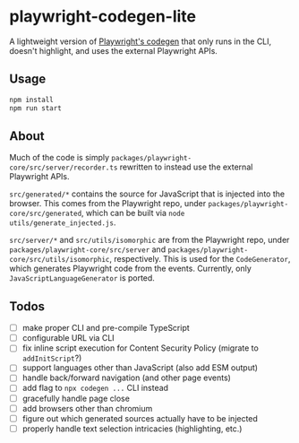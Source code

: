 # playwright-codegen-lite

A lightweight version of [Playwright's codegen](https://playwright.dev/docs/cli/#record-a-script) that only runs in the CLI, doesn't highlight, and uses the external Playwright APIs.

## Usage

```bash
npm install
npm run start
```

## About

Much of the code is simply `packages/playwright-core/src/server/recorder.ts` rewritten to instead use the external Playwright APIs.

`src/generated/*` contains the source for JavaScript that is injected into the browser. This comes from the Playwright repo, under `packages/playwright-core/src/generated`, which can be built via `node utils/generate_injected.js`.

`src/server/*` and `src/utils/isomorphic` are from the Playwright repo, under `packages/playwright-core/src/server` and `packages/playwright-core/src/utils/isomorphic`, respectively. This is used for the `CodeGenerator`, which generates Playwright code from the events. Currently, only `JavaScriptLanguageGenerator` is ported.

## Todos

- [ ] make proper CLI and pre-compile TypeScript
- [ ] configurable URL via CLI
- [ ] fix inline script execution for Content Security Policy (migrate to `addInitScript`?)
- [ ] support languages other than JavaScript (also add ESM output)
- [ ] handle back/forward navigation (and other page events)
- [ ] add flag to `npx codegen ...` CLI instead
- [ ] gracefully handle page close
- [ ] add browsers other than chromium
- [ ] figure out which generated sources actually have to be injected
- [ ] properly handle text selection intricacies (highlighting, etc.)
